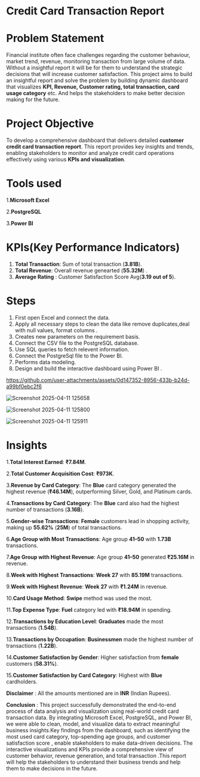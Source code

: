 # Credit Card Transaction Report
# Problem Statement
Financial institute often face challenges regarding the customer behaviour, market trend, revenue, monitoring transaction from large volume of data. Without a insightful report it will be for them to understand the strategic decisions that will increase customer satisfaction.
This project aims to build an insightful report and solve the problem by building dynamic dashboard that visualizes **KPI, Revenue, Customer rating, total transaction, card usage category** etc. And helps the stakeholders to make better decision making for the future.
# Project Objective
To develop a comprehensive dashboard that delivers detailed **customer credit card transaction report**. This report provides key insights and trends, enabling stakeholders to monitor and analyze credit card operations effectively using various **KPIs and visualization**.

# Tools used
1.**Microsoft Excel**

2.**PostgreSQL**

3.**Power BI**

# KPIs(Key Performance Indicators)
1. **Total Transaction**: Sum of total transaction  (**3.81B**).
2. **Total Revenue**: Overall revenue genearted (**55.32M**) .
3. **Average Rating** : Customer Satisfaction Score Avg(**3.19 out of 5**).

# Steps
1. First open Excel and connect the data.
2. Apply all necessary steps to clean the data like remove duplicates,deal with null values, format columns .
3. Creates new parameters on the requirement basis.
4. Connect the CSV file to the PostgreSQL database.
5. Use SQL queries to fetch relevent information.
6. Connect the PostgreSql file to the Power BI.
7. Performs data modeling.
8. Design and build the interactive dashboard using Power BI .

https://github.com/user-attachments/assets/0d147352-8956-433b-b24d-a99bf0ebc2f6


![Screenshot 2025-04-11 125658](https://github.com/user-attachments/assets/399feeae-376a-4e29-b43c-06f120cdaac8)


![Screenshot 2025-04-11 125800](https://github.com/user-attachments/assets/399feeae-376a-4e29-b43c-06f120cdaac8)

![Screenshot 2025-04-11 125911](https://github.com/user-attachments/assets/399feeae-376a-4e29-b43c-06f120cdaac8)



# Insights 
1.**Total Interest Earned**: **₹7.84M**.

2.**Total Customer Acquisition Cost**: **₹973K**.

3.**Revenue by Card Category**: The **Blue** card category generated the highest revenue (**₹46.14M**), outperforming Silver, Gold, and Platinum cards.

4.**Transactions by Card Category**: The **Blue** card also had the highest number of transactions (**3.16B**).

5.**Gender-wise Transactions**: **Female** customers lead in shopping activity, making up **55.62%** (**25M**) of total transactions.

6.**Age Group with Most Transactions**: Age group **41–50** with **1.73B** transactions.

7.**Age Group with Highest Revenue**: Age group **41–50** generated **₹25.16M** in revenue.

8.**Week with Highest Transactions**: **Week 27** with **85.19M** transactions.

9.**Week with Highest Revenue**: **Week 27** with **₹1.24M** in revenue.

10.**Card Usage Method**: **Swipe** method was used the most.

11.**Top Expense Type**: **Fuel** category led with **₹18.94M** in spending.

12.**Transactions by Education Level**: **Graduates** made the most transactions (**1.54B**).

13.**Transactions by Occupation**: **Businessmen** made the highest number of transactions (**1.22B**).

14.**Customer Satisfaction by Gender**: Higher satisfaction from **female** customers (**58.31%**).

15.**Customer Satisfaction by Card Category**: Highest with **Blue** cardholders.

 **Disclaimer** : All the amounts mentioned are in **INR** (Indian Rupees).

**Conclusion** : This  project successfully demonstrated the end-to-end process of data analysis and visualization using real-world credit card transaction data. By integrating Microsoft Excel, PostgreSQL, and Power BI, we were able to clean, model, and visualize data to extract meaningful business insights.Key findings from the dashboard, such as identifying the most used card category, top-spending age groups, and customer satisfaction score , enable stakeholders to make data-driven decisions. The interactive visualizations and KPIs provide a comprehensive view of customer behavior, revenue generation, and total transaction .This report will help the stakeholders to understand their business trends and help them to make decisions in the future.  
